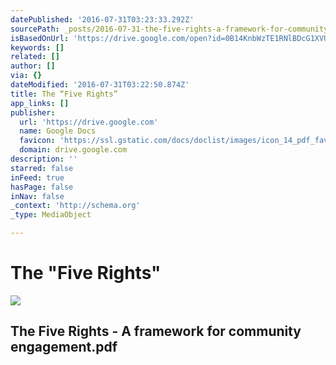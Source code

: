 ```yaml
---
datePublished: '2016-07-31T03:23:33.292Z'
sourcePath: _posts/2016-07-31-the-five-rights-a-framework-for-community-engagementpdf.md
isBasedOnUrl: 'https://drive.google.com/open?id=0B14KnbWzTE1RNlBDcG1XVUxIUDA'
keywords: []
related: []
author: []
via: {}
dateModified: '2016-07-31T03:22:50.874Z'
title: The “Five Rights”
app_links: []
publisher:
  url: 'https://drive.google.com'
  name: Google Docs
  favicon: 'https://ssl.gstatic.com/docs/doclist/images/icon_14_pdf_favicon.ico'
  domain: drive.google.com
description: ''
starred: false
inFeed: true
hasPage: false
inNav: false
_context: 'http://schema.org'
_type: MediaObject

---
```

# The "Five Rights"

<article style=""><img src="https://imgflo.herokuapp.com/graph/vahj1ThiexotieMo/9a74165efaf3484028c2521510487e51/croprotate?cropheight=630&amp;cropwidth=908&amp;degrees=0&amp;input=https%3A%2F%2Flh6.googleusercontent.com%2F2MZB18jeye5MxaCd56IgtW7hBQ-dW0fLI9kpN2i4RzvMY_MHP99NZA%3Dw1200-h630-p&amp;x=142&amp;y=0" /><h1>The Five Rights - A framework for community engagement.pdf</h1></article>